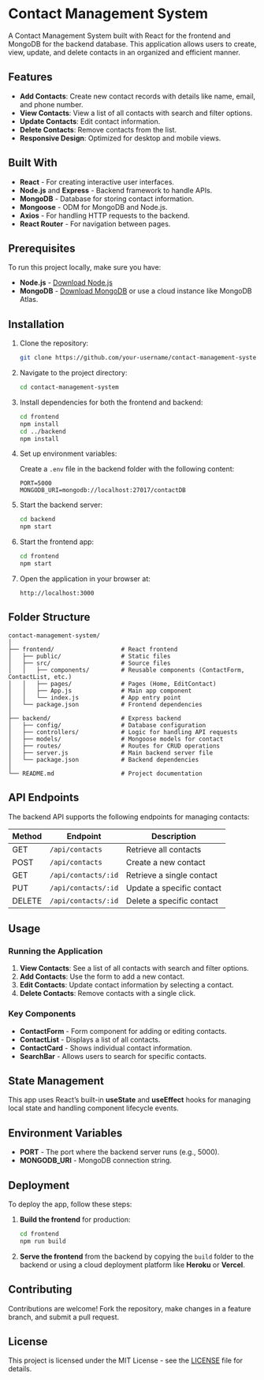 
# Contact Management System

A Contact Management System built with React for the frontend and MongoDB for the backend database. This application allows users to create, view, update, and delete contacts in an organized and efficient manner.

## Features

- **Add Contacts**: Create new contact records with details like name, email, and phone number.
- **View Contacts**: View a list of all contacts with search and filter options.
- **Update Contacts**: Edit contact information.
- **Delete Contacts**: Remove contacts from the list.
- **Responsive Design**: Optimized for desktop and mobile views.

## Built With

- **React** - For creating interactive user interfaces.
- **Node.js** and **Express** - Backend framework to handle APIs.
- **MongoDB** - Database for storing contact information.
- **Mongoose** - ODM for MongoDB and Node.js.
- **Axios** - For handling HTTP requests to the backend.
- **React Router** - For navigation between pages.

## Prerequisites

To run this project locally, make sure you have:

- **Node.js** - [Download Node.js](https://nodejs.org/)
- **MongoDB** - [Download MongoDB](https://www.mongodb.com/try/download/community) or use a cloud instance like MongoDB Atlas.

## Installation

1. Clone the repository:

   ```bash
   git clone https://github.com/your-username/contact-management-system.git
   ```

2. Navigate to the project directory:

   ```bash
   cd contact-management-system
   ```

3. Install dependencies for both the frontend and backend:

   ```bash
   cd frontend
   npm install
   cd ../backend
   npm install
   ```

4. Set up environment variables:

   Create a `.env` file in the backend folder with the following content:

   ```plaintext
   PORT=5000
   MONGODB_URI=mongodb://localhost:27017/contactDB
   ```

5. Start the backend server:

   ```bash
   cd backend
   npm start
   ```

6. Start the frontend app:

   ```bash
   cd frontend
   npm start
   ```

7. Open the application in your browser at:

   ```
   http://localhost:3000
   ```

## Folder Structure

```
contact-management-system/
│
├── frontend/                   # React frontend
│   ├── public/                 # Static files
│   ├── src/                    # Source files
│   │   ├── components/         # Reusable components (ContactForm, ContactList, etc.)
│   │   ├── pages/              # Pages (Home, EditContact)
│   │   ├── App.js              # Main app component
│   │   └── index.js            # App entry point
│   └── package.json            # Frontend dependencies
│
├── backend/                    # Express backend
│   ├── config/                 # Database configuration
│   ├── controllers/            # Logic for handling API requests
│   ├── models/                 # Mongoose models for contact
│   ├── routes/                 # Routes for CRUD operations
│   ├── server.js               # Main backend server file
│   └── package.json            # Backend dependencies
│
└── README.md                   # Project documentation
```

## API Endpoints

The backend API supports the following endpoints for managing contacts:

| Method | Endpoint           | Description                   |
|--------|---------------------|-------------------------------|
| GET    | `/api/contacts`     | Retrieve all contacts         |
| POST   | `/api/contacts`     | Create a new contact          |
| GET    | `/api/contacts/:id` | Retrieve a single contact     |
| PUT    | `/api/contacts/:id` | Update a specific contact     |
| DELETE | `/api/contacts/:id` | Delete a specific contact     |

## Usage

### Running the Application

1. **View Contacts**: See a list of all contacts with search and filter options.
2. **Add Contacts**: Use the form to add a new contact.
3. **Edit Contacts**: Update contact information by selecting a contact.
4. **Delete Contacts**: Remove contacts with a single click.

### Key Components

- **ContactForm** - Form component for adding or editing contacts.
- **ContactList** - Displays a list of all contacts.
- **ContactCard** - Shows individual contact information.
- **SearchBar** - Allows users to search for specific contacts.

## State Management

This app uses React’s built-in **useState** and **useEffect** hooks for managing local state and handling component lifecycle events.

## Environment Variables

- **PORT** - The port where the backend server runs (e.g., 5000).
- **MONGODB_URI** - MongoDB connection string.

## Deployment

To deploy the app, follow these steps:

1. **Build the frontend** for production:

   ```bash
   cd frontend
   npm run build
   ```

2. **Serve the frontend** from the backend by copying the `build` folder to the backend or using a cloud deployment platform like **Heroku** or **Vercel**.

## Contributing

Contributions are welcome! Fork the repository, make changes in a feature branch, and submit a pull request.

## License

This project is licensed under the MIT License - see the [LICENSE](LICENSE) file for details.

